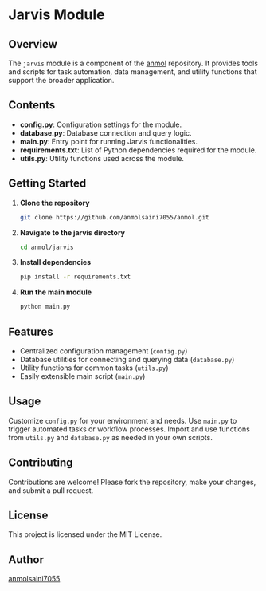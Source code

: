 # Jarvis Module

## Overview
The `jarvis` module is a component of the [anmol](https://github.com/anmolsaini7055/anmol) repository. It provides tools and scripts for task automation, data management, and utility functions that support the broader application.

## Contents

- **config.py**: Configuration settings for the module.
- **database.py**: Database connection and query logic.
- **main.py**: Entry point for running Jarvis functionalities.
- **requirements.txt**: List of Python dependencies required for the module.
- **utils.py**: Utility functions used across the module.

## Getting Started

1. **Clone the repository**
   ```bash
   git clone https://github.com/anmolsaini7055/anmol.git
   ```
2. **Navigate to the jarvis directory**
   ```bash
   cd anmol/jarvis
   ```
3. **Install dependencies**
   ```bash
   pip install -r requirements.txt
   ```
4. **Run the main module**
   ```bash
   python main.py
   ```

## Features

- Centralized configuration management (`config.py`)
- Database utilities for connecting and querying data (`database.py`)
- Utility functions for common tasks (`utils.py`)
- Easily extensible main script (`main.py`)

## Usage

Customize `config.py` for your environment and needs. Use `main.py` to trigger automated tasks or workflow processes. Import and use functions from `utils.py` and `database.py` as needed in your own scripts.

## Contributing

Contributions are welcome! Please fork the repository, make your changes, and submit a pull request.

## License

This project is licensed under the MIT License.

## Author

[anmolsaini7055](https://github.com/anmolsaini7055)
